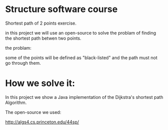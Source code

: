 # Structure software course

Shortest path of 2 points exercise.

in this project we will use an open-source to solve the problam of finding the shortest path betwen two points.

the problam:

some of the points will be defined as "black-listed" and the path must not go through them.

# How we solve it:
In this project we show a Java implementation of the Dijkstra's shortest path Algorithm.


The open-source we used:

http://algs4.cs.princeton.edu/44sp/





